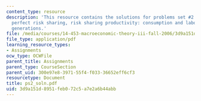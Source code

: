 ```yaml
---
content_type: resource
description: 'This resource contains the solutions for problems set #2 which includes
  perfect risk sharing, risk sharing productivity: consumption and labor, and overlapping
  generations.'
file: /media/courses/14-453-macroeconomic-theory-iii-fall-2006/3d9a151d8951feb072c5a7e2a6b44abb_ps2_soln.pdf
file_type: application/pdf
learning_resource_types:
- Assignments
ocw_type: OCWFile
parent_title: Assignments
parent_type: CourseSection
parent_uid: 300e97e8-3971-55f4-f033-36652eff6cf3
resourcetype: Document
title: ps2_soln.pdf
uid: 3d9a151d-8951-feb0-72c5-a7e2a6b44abb
---
```

